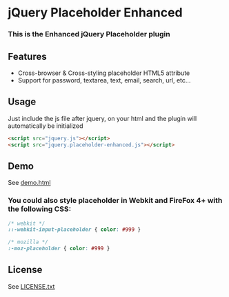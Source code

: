 # jQuery Placeholder Enhanced

### This is the Enhanced jQuery Placeholder plugin

## Features

- Cross-browser & Cross-styling placeholder HTML5 attribute
- Support for password, textarea, text, email, search, url, etc...

## Usage

Just include the js file after jquery, on your html and the plugin will automatically be initialized

```html
<script src="jquery.js"></script>
<script src="jquery.placeholder-enhanced.js"></script>
```

## Demo
See [demo.html](https://github.com/dciccale/placeholder-enhanced/blob/master/demo.html)

### You could also style placeholder in Webkit and FireFox 4+ with the following CSS:

```css
/* webkit */
::-webkit-input-placeholder { color: #999 }

/* mozilla */
:-moz-placeholder { color: #999 }
```

## License
See [LICENSE.txt](https://raw.github.com/dciccale/placeholder-enhanced/master/LICENSE.txt)

